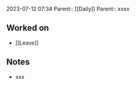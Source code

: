 2023-07-12 07:34
Parent:: [[Daily]] 
Parent:: xxxx






## Worked on

- [[Leave]]

## Notes

- xxx





